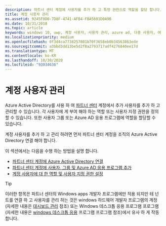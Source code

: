 ```yaml
---
description: 파트너 센터 계정에 사용자를 추가 하 고 특정 권한으로 역할을 할당 합니다.
title: 계정 사용자 관리
ms.assetid: 9245F0D0-7D8F-4741-AFB4-FBA5601D0A9B
ms.date: 10/31/2018
ms.topic: article
keywords: windows 10, uwp, 계정 사용자, 사용자 관리, azure ad, 다중 사용자, 여러 사용자
ms.localizationpriority: medium
ms.openlocfilehash: 0f3d4ca7738257801b70f3658eb0b34563863ede
ms.sourcegitcommit: a3bbd3dd13be5d2f8a2793717adf4276840ee17d
ms.translationtype: MT
ms.contentlocale: ko-KR
ms.lasthandoff: 10/30/2020
ms.locfileid: "93034636"
---
```

# <a name="manage-account-users"></a>계정 사용자 관리

Azure Active Directory를 사용 하 여 [파트너 센터](https://partner.microsoft.com/dashboard)  계정에서 추가 사용자를 추가 하 고 관리할 수 있습니다. 각 사용자에 게 부여 해야 하는 역할 또는 사용자 지정 권한을 정의할 수 있습니다. 또한 사용자 그룹 또는 Azure AD 응용 프로그램에 역할을 할당할 수 있습니다.

계정 사용자를 추가 하 고 관리 하려면 먼저 파트너 센터 계정을 조직의 Azure Active Directory 연결 해야 합니다. 

이 섹션에서는 다음을 수행 하는 방법을 설명 합니다.

-   [파트너 센터 계정에 Azure Active Directory 연결](./associate-azure-ad-with-partner-center.md)
-   [파트너 센터 계정에 사용자, 그룹 및 Azure AD 응용 프로그램 추가](add-users-groups-and-azure-ad-applications.md)
-   [계정 사용자에 대 한 역할 및 사용자 지정 권한 설정](set-custom-permissions-for-account-users.md)

> [!TIP]
> 이러한 항목은 파트너 센터의 Windows apps 개발자 프로그램에만 적용 되지만 테 넌 트를 연결 하 고 사용자를 관리 하는 것은 windows 하드웨어 개발자 프로그램의 계정 (자세한 내용은 [대시보드 관리](/windows-hardware/drivers/dashboard/dashboard-administration) 참조) 또는 Windows 데스크톱 응용 프로그램 프로그램 (자세한 내용은 [windows 데스크톱 응용](/windows/desktop/appxpkg/windows-desktop-application-program#add-and-manage-account-users) 프로그램 프로그램 참조)에서 유사 하 게 작동 합니다.
